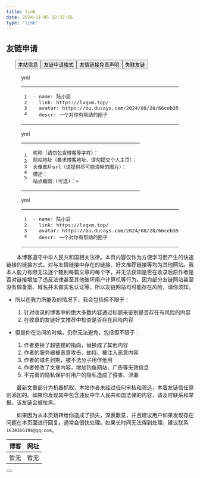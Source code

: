 ```yaml
---
title: link
date: 2024-11-05 12:37:56
type: "link"
---
```


<h2 id="友链申请"><a href="#友链申请" class="headerlink" title="友链申请" draggable="false" data-pjax-state=""></a>友链申请</h2>

<div class="tabs" id="span"><ul class="nav-tabs"><button type="button" class="tab" data-href="span-1">本站信息</button><button type="button" class="tab active" data-href="span-2">友链申请格式</button><button type="button" class="tab" data-href="span-3">友情链接免责声明</button><button type="button" class="tab" data-href="span-4">失联友链</button></ul><div class="tab-contents"><div class="tab-item-content" id="span-1"><figure class="highlight yml"><div class="highlight-tools"><i class="anzhiyufont anzhiyu-icon-angle-down expand ${highlightShrinkClass}"></i><div class="code-lang">yml</div><div class="copy-notice"></div><i class="anzhiyufont anzhiyu-icon-paste copy-button"></i></div><table><tbody><tr><td class="gutter"><pre><span class="line">1</span><br><span class="line">2</span><br><span class="line">3</span><br><span class="line">4</span><br></pre></td><td class="code"><pre><span class="line"><span class="bullet">-</span> <span class="attr">name:</span> <span class="string">陆小启</span></span><br><span class="line">  <span class="attr">link:</span> <span class="string">https://lxqxm.top/</span></span><br><span class="line">  <span class="attr">avatar:</span> <span class="string">https://bu.dusays.com/2024/08/28/66ceb35deb5b1.webp</span></span><br><span class="line">  <span class="attr">descr:</span> <span class="string">一个对你有帮助的圈子</span></span><br></pre></td></tr></tbody></table></figure></div><div class="tab-item-content active" id="span-2"><figure class="highlight yml"><div class="highlight-tools"><i class="anzhiyufont anzhiyu-icon-angle-down expand ${highlightShrinkClass}"></i><div class="code-lang">yml</div><div class="copy-notice"></div><i class="anzhiyufont anzhiyu-icon-paste copy-button"></i></div><table><tbody><tr><td class="gutter"><pre><span class="line">1</span><br><span class="line">2</span><br><span class="line">3</span><br><span class="line">4</span><br><span class="line">5</span><br></pre></td><td class="code"><pre><span class="line"><span class="string">昵称（请勿包含博客等字样）：</span></span><br><span class="line"><span class="string">网站地址（要求博客地址，请勿提交个人主页）：</span></span><br><span class="line"><span class="string">头像图片url（请提供尽可能清晰的图片）：</span></span><br><span class="line"><span class="string">描述：</span></span><br><span class="line"><span class="string">站点截图:(可选)：&gt;</span></span><br></pre></td></tr></tbody></table></figure>

<figure class="highlight yml"><div class="highlight-tools"><i class="anzhiyufont anzhiyu-icon-angle-down expand ${highlightShrinkClass}"></i><div class="code-lang">yml</div><div class="copy-notice"></div><i class="anzhiyufont anzhiyu-icon-paste copy-button"></i></div><table><tbody><tr><td class="gutter"><pre><span class="line">1</span><br><span class="line">2</span><br><span class="line">3</span><br><span class="line">4</span><br></pre></td><td class="code"><pre><span class="line"><span class="bullet">-</span> <span class="attr">name:</span> <span class="string">陆小启</span></span><br><span class="line">  <span class="attr">link:</span> <span class="string">https://lxqxm.top/</span></span><br><span class="line">  <span class="attr">avatar:</span> <span class="string">https://bu.dusays.com/2024/08/28/66ceb35deb5b1.webp</span></span><br><span class="line">  <span class="attr">descr:</span> <span class="string">一个对你有帮助的圈子</span></span><br></pre></td></tr></tbody></table></figure></div><div class="tab-item-content" id="span-3"><p>&emsp;&emsp;本博客遵守中华人民共和国相关法律。本页内容仅作为方便学习而产生的快速链接的链接方式，对与友情链接中存在的链接、好文推荐链接等均为其他网站。我本人能力有限无法逐个甄别每篇文章的每个字，并无法获知是否在收录后原作者是否对链接增加了违反法律甚至其他破坏用户计算机等行为。因为部分友链网站甚至没有做备案、域名并未做实名认证等，所以友链网站均可能存在风险，请你须知。</p>
<ul>
<li><p>所以在我力所能及的情况下，我会包括但不限于：</p>
<ol>
<li>针对收录的博客中的绝大多数内容通过标题来鉴别是否存在有风险的内容</li>
<li>在收录的友链好文推荐中检查是否存在风险内容</li>
</ol>
</li>
<li><p>但是你在访问的时候，仍然无法避免，包括但不限于：</p>
<ol>
<li>作者更换了超链接的指向，替换成了其他内容</li>
<li>作者的服务器被恶意攻击、劫持、被注入恶意内容</li>
<li>作者的域名到期，被不法分子用作他用</li>
<li>作者修改了文章内容，增加钓鱼网站、广告等无效信息</li>
<li>不完善的隐私保护对用户的隐私造成了侵害、泄漏</li>
</ol>
</li>
</ul>
<p>&emsp;&emsp;最新文章部分为机器抓取，本站作者未经过任何审核和筛选，本着友链信任原则添加的。如果你发现其中包含违反中华人民共和国法律的内容，请及时联系和举报。该友链会被拉黑。</p>
<p>&emsp;&emsp;如果因为从本页跳转给你造成了损失，深表歉意，并且建议用户如果发现存在问题在本页面进行回复。通常会很快处理。如果长时间无法得到处理，建议联系 <code>1634166194@qq.com</code>。</p></div><div class="tab-item-content" id="span-4"><div class="table-wrap"><table>
<thead>
<tr>
<th>博客</th>
<th>网址</th>
</tr>
</thead>
<tbody><tr>
<td>暂无</td>
<td>暂无</td>
</tr>
</tbody></table></div></div></div><div class="tab-to-top"><button type="button" aria-label="scroll to top"><i class="anzhiyufont anzhiyu-icon-arrow-up"></i></button></div></div>

